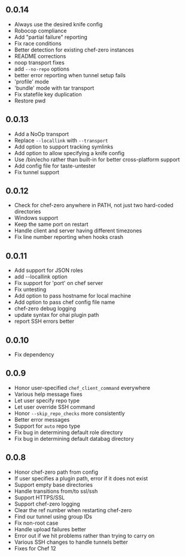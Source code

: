 ## 0.0.14
* Always use the desired knife config
* Robocop compliance
* Add "partial failure" reporting
* Fix race conditions
* Better detection for existing chef-zero instances
* README corrections
* noop transport fixes
* add `--no-repo` options
* better error reporting when tunnel setup fails
* 'profile' mode
* 'bundle' mode with tar transport
* Fix statefile key duplication
* Restore pwd

## 0.0.13
* Add a NoOp transport
* Replace `--locallink` with `--transport`
* Add option to support tracking symlinks
* Add option to allow specifying a knife config
* Use /bin/echo rather than built-in for better cross-platform support
* Add config file for taste-untester
* Fix tunnel support

## 0.0.12
* Check for chef-zero anywhere in PATH, not just two hard-coded directories
* Windows support 
* Keep the same port on restart
* Handle client and server having different timezones
* Fix line number reporting when hooks crash

## 0.0.11
* Add support for JSON roles
* add --locallink option
* Fix support for 'port' on chef server
* Fix untesting
* Add option to pass hostname for local machine
* Add option to pass chef config file name
* chef-zero debug logging
* update syntax for ohai plugin path
* report SSH errors better

## 0.0.10
* Fix dependency

## 0.0.9
* Honor user-specified `chef_client_command` everywhere
* Various help message fixes
* Let user specify repo type
* Let user override SSH command
* Honor `--skip_repo_checks` more consistently
* Better error messages
* Support for `auto` repo type
* Fix bug in determining default role directory
* Fix bug in determining default databag directory

## 0.0.8
* Honor chef-zero path from config
* If user specifies a plugin path, error if it does not exist
* Support empty base directories
* Handle transitions from/to ssl/ssh
* Support HTTPS/SSL
* Support chef-zero logging
* Clear the ref number when restarting chef-zero
* Find our tunnel using group IDs
* Fix non-root case
* Handle upload failures better
* Error out if we hit problems rather than trying to carry on
* Various SSH changes to handle tunnels better
* Fixes for Chef 12
